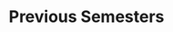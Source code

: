 ---
title: Previous Semesters
image: /img/detective-pikachu-dance.gif
heading: Previous Semesters
description: >-
 Class pages from previous semesters
intro:
  blurbs:
    - image:
      text: >
        Fall 2022
      link: sks/fall2022  
---